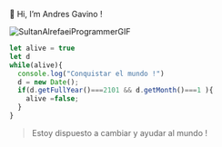 👋 Hi, I’m Andres Gavino !




![SultanAlrefaeiProgrammerGIF](https://user-images.githubusercontent.com/50000912/196997214-48509ce3-278f-4d9c-b5bf-57c148545ccc.gif)

```javascript
let alive = true 
let d 
while(alive){
  console.log("Conquistar el mundo !")
  d = new Date();
  if(d.getFullYear()===2101 && d.getMonth()===1 ){
    alive =false;
  }
}
```



> Estoy dispuesto a cambiar y ayudar al mundo !
